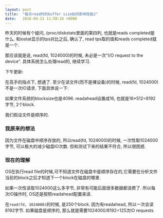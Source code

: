 ```yaml
---
layout: post
title:  "每次read时的buffer size如何影响性能2"
date:   2016-04-21 11:50:26 +0800
---
```


昨天的时候有个疑问, /proc/diskstats里面的第四列, 也就是reads completed是什么. 和iostat显示的tps对比之后, 确认了, read tps取的值和reads completed就是一个.

那应该就是说,  read(fd, 1024000)的时候, 未必是一次"I/O request to the device". 具体系统怎么处理read的, 继续学习.

下午更新:

在高手的指点下, 想通了. 至少在读文件(而不是裸设备)的时候, read(fd, 1024000)不是一次IO请求. 下面具体说一下:

如果文件系统的blocksize也是4096. readahead设置成16, 也就是16*512=8192字节, 2个block.

我们假设文件是顺序的.

### 我原来的想法
因为文件在磁盘中顺序存放的, 所以read(fd, 1024000)的时候, 一次性取1024000字节, 可以极大的减少磁盘IO次数. 但和测试下来的结果不符合, 所以很困惑.

### 现在的理解
OS在执行read file的时候,可不知道文件在磁盘中是顺序存在的,它需要在分析文件当前的block之后才知道下一个block在磁盘的哪里.

如果一次性读取1024000这么多字节, 非常有可能后面很多数据都浪费了. 所以每次IO操作时, OS还是按照readahead配置来读.

在`read(fd, 1024000)`的时候, 是250个block. 因为有readahead, 所以一次会读8192字节. 如果磁盘是顺序的, 那么就是需要1024000/8192=125次IO requests
